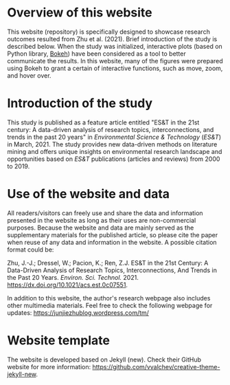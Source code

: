 # Overview of this website

This website (repository) is specifically designed to showcase research outcomes resulted from Zhu et al. (2021). Brief introduction of the study is described below. When the study was initialized, interactive plots (based on Python library, [Bokeh](https://bokeh.org/)) have been considered as a tool to better communicate the results. In this website, many of the figures were prepared using Bokeh to grant a certain of interactive functions, such as move, zoom, and hover over.

# Introduction of the study

This study is published as a feature article entitled "ES&T in the 21st century: A data-driven analysis of research topics, interconnections, and trends in the past 20 years" in *Environmental Science & Technology* (*ES&T*) in March, 2021. The study provides new data-driven methods on literature mining and offers unique insights on environmental research landscape and opportunities based on *ES&T* publications (articles and reviews) from 2000 to 2019.

# Use of the website and data

All readers/visitors can freely use and share the data and information presented in the website as long as their uses are non-commercial purposes. Because the website and data are mainly served as the supplementary materials for the published article, so please cite the paper when reuse of any data and information in the website. A possible citation format could be:

Zhu, J.-J.; Dressel, W.; Pacion, K.; Ren, Z.J. ES&T in the 21st Century: A Data-Driven Analysis of Research Topics, Interconnections, And Trends in the Past 20 Years. *Environ. Sci. Technol.* 2021. https://dx.doi.org/10.1021/acs.est.0c07551.

In addition to this website, the author's research webpage also includes other multimedia materials. Feel free to check the following webpage for updates:
https://junjiezhublog.wordpress.com/tm/


# Website template

The website is developed based on Jekyll (new). Check their GitHub website for more information: https://github.com/vvalchev/creative-theme-jekyll-new.
